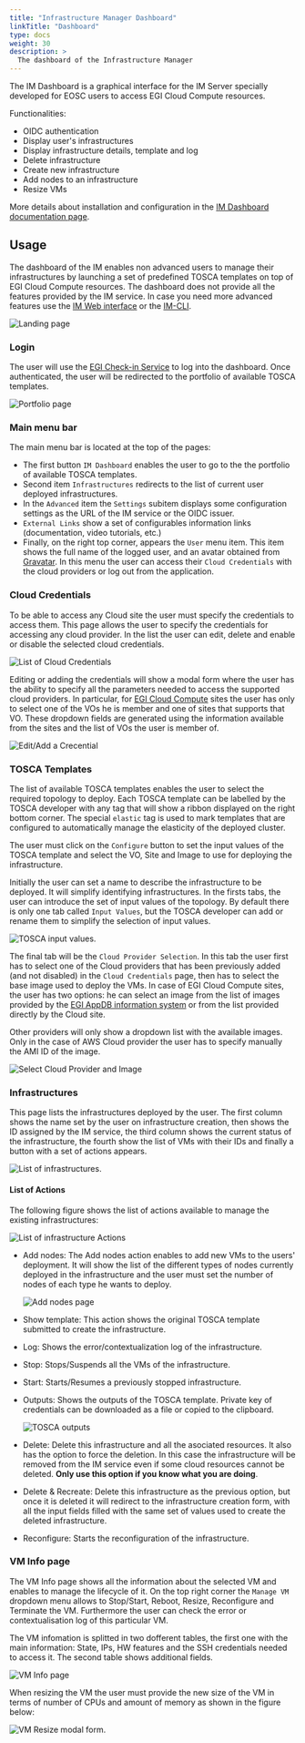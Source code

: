 ```yaml
---
title: "Infrastructure Manager Dashboard"
linkTitle: "Dashboard"
type: docs
weight: 30
description: >
  The dashboard of the Infrastructure Manager
---
```



The IM Dashboard is a graphical interface for the IM Server specially developed
for EOSC users to access EGI Cloud Compute resources.

Functionalities:

- OIDC authentication
- Display user's infrastructures
- Display infrastructure details, template and log
- Delete infrastructure
- Create new infrastructure
- Add nodes to an infrastructure
- Resize VMs

More details about installation and configuration in the
[IM Dashboard documentation page](https://imdocs.readthedocs.io/en/latest/dashboard.html).

## Usage

The dashboard of the IM enables non advanced users to manage their
infrastructures by launching a set of predefined TOSCA templates on top of EGI
Cloud Compute resources. The dashboard does not provide all the features
provided by the IM service. In case you need more advanced features use the
[IM Web interface](https://imdocs.readthedocs.io/en/latest/web.html) or the
[IM-CLI](../cli).

![Landing page](dash_login.png)

### Login

The user will use the [EGI Check-in Service](../../check-in) to log into the
dashboard. Once authenticated, the user will be redirected to the portfolio
of available TOSCA templates.

![Portfolio page](dash_configure.png)

### Main menu bar

The main menu bar is located at the top of the pages:

- The first button `IM Dashboard` enables the user to go to the the portfolio of
  available TOSCA templates.
- Second item `Infrastructures` redirects to the list of current user deployed
  infrastructures.
- In the `Advanced` item the `Settings` subitem displays some
  configuration settings as the URL of the IM service or the OIDC issuer.
- `External Links` show a set of configurables information links (documentation,
  video tutorials, etc.)
- Finally, on the right top corner, appears the `User` menu item. This item shows
  the full name of the logged user, and an avatar obtained from
  [Gravatar](https://www.gravatar.com/). In this menu the user can access their
  `Cloud Credentials` with the cloud providers or log out from the application.

### Cloud Credentials

To be able to access any Cloud site the user must specify the credentials to
access them. This page allows the user to specify the credentials for accessing
any cloud provider. In the list the user can edit, delete and enable or disable
the selected cloud credentials.

![List of Cloud Credentials](dash_cred_list.png)

Editing or adding the credentials will show a modal form where the user has the
ability to specify all the parameters needed to access the supported cloud providers.
In particular, for [EGI Cloud Compute](../../cloud-compute) sites the
user has only to select one of the VOs he is member and one of sites that
supports that VO. These dropdown fields are generated using the information
available from the sites and the list of VOs the user is member of.

![Edit/Add a Crecential](dash_edit_cred.png)

### TOSCA Templates

The list of available TOSCA templates enables the user to select the required
topology to deploy. Each TOSCA template can be labelled by the TOSCA developer
with any tag that will show a ribbon displayed on the right bottom corner.
The special `elastic` tag is used to mark templates that are configured to
automatically manage the elasticity of the deployed cluster.

The user must click on the `Configure` button to set the input values of the
TOSCA template and select the VO, Site and Image to use for deploying the
infrastructure.

Initially the user can set a name to describe the infrastructure to be deployed.
It will simplify identifying infrastructures. In the firsts tabs, the user can
introduce the set of input values of the topology. By default there is only one
tab called `Input Values`, but the TOSCA developer can add or rename them to
simplify the selection of input values.

![TOSCA input values.](dash_inputs.png)

The final tab will be the `Cloud Provider Selection`. In this tab the user first
has to select one of the Cloud providers that has been previously added (and
not disabled) in the `Cloud Credentials` page, then has to select the base
image used to deploy the VMs. In case of EGI Cloud Compute sites, the user has
two options: he can select an image from the list of images provided by the
[EGI AppDB information system](https://appdb.egi.eu/) or from the list provided
directly by the Cloud site.

Other providers will only show a dropdown list with the available images.
Only in the case of AWS Cloud provider the user has to specify manually the AMI
ID of the image.

![Select Cloud Provider and Image](dash_site.png)

### Infrastructures

This page lists the infrastructures deployed by the user.
The first column shows the name set by the user on infrastructure creation,
then shows the ID assigned by the IM service, the third column shows the current
status of the infrastructure, the fourth show the list of VMs with their IDs and
finally a button with a set of actions appears.

![List of infrastructures.](dash_inf_list.png)

#### List of Actions

The following figure shows the list of actions available to manage the existing
infrastructures:

![List of infrastructure Actions](dash_inf_actions.png)

- Add nodes: The Add nodes action enables to add new VMs to the users'
  deployment. It will show the list of the different types of nodes
  currently deployed in the infrastructure and the user must set the number
  of nodes of each type he wants to deploy.

   ![Add nodes page](dash_add_nodes.png)

- Show template: This action shows the original TOSCA template submitted to
  create the infrastructure.

- Log: Shows the error/contextualization log of the infrastructure.

- Stop: Stops/Suspends all the VMs of the infrastructure.

- Start: Starts/Resumes a previously stopped infrastructure.

- Outputs: Shows the outputs of the TOSCA template. Private key of
  credentials can be downloaded as a file or copied to the clipboard.

   ![TOSCA outputs](dash_outputs.png)

- Delete: Delete this infrastructure and all the asociated resources. It also
  has the option to force the deletion. In this case the infrastructure will
  be removed from the IM service even if some cloud resources cannot be deleted.
  **Only use this option if you know what you are doing**.

- Delete & Recreate: Delete this infrastructure as the previous option, but
  once it is deleted it will redirect to the infrastructure creation form, with
  all the input fields filled with the same set of values used to create the
  deleted infrastructure.

- Reconfigure: Starts the reconfiguration of the infrastructure.

### VM Info page

The VM Info page shows all the information about the selected VM and
enables to manage the lifecycle of it. On the top right corner the `Manage VM`
dropdown menu allows to Stop/Start, Reboot, Resize, Reconfigure and Terminate
the VM. Furthermore the user can check the error or contextualisation log of this
particular VM.

The VM infomation is splitted in two dofferent tables, the first one with the
main information: State, IPs, HW features and the SSH credentials needed to
access it. The second table shows additional fields.

![VM Info page](dash_vm_info.png)

When resizing the VM the user must provide the new size of the VM in terms
of number of CPUs and amount of memory as shown in the figure below:

![VM Resize modal form.](dash_vm_resize.png)
